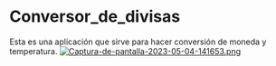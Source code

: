 # Conversor_de_divisas
Esta es una aplicación que sirve para hacer conversión de moneda y temperatura. 
[![Captura-de-pantalla-2023-05-04-141653.png](https://i.postimg.cc/cHR06GmC/Captura-de-pantalla-2023-05-04-141653.png)](https://postimg.cc/ftR6gF1Q)
